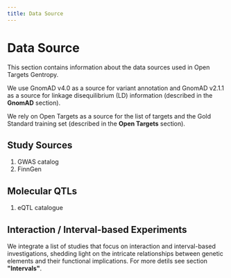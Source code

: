```yaml
---
title: Data Source
---
```


# Data Source

This section contains information about the data sources used in Open Targets Gentropy.

We use GnomAD v4.0 as a source for variant annotation and GnomAD v2.1.1 as a source for linkage disequilibrium (LD) information (described in the **GnomAD** section).

We rely on Open Targets as a source for the list of targets and the Gold Standard training set (described in the **Open Targets** section).

## Study Sources

1. GWAS catalog
2. FinnGen

## Molecular QTLs

1. eQTL catalogue

## Interaction / Interval-based Experiments

We integrate a list of studies that focus on interaction and interval-based investigations, shedding light on the intricate relationships between genetic elements and their functional implications. For more detils see section **"Intervals"**.
